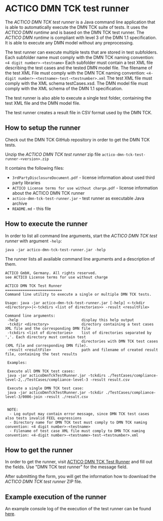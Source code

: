 # ACTICO DMN TCK test runner

The *ACTICO DMN TCK test runner* is a Java command line application that is able to automatically execute the DMN TCK suite of tests.
It uses the *ACTICO DMN runtime* and is based on the DMN TCK test runner. 
The *ACTICO DMN runtime* is compliant with level 3 of the DMN 1.1 specification. It is able to execute any DMN model without any preprocessing.

The test runner can execute multiple tests that are stored in test subfolders. 
Each subfolder name must comply with the DMN TCK naming convention: `<4 digit number>-<testname>`
Each subfolder must contain a test XML file describing the test cases and the tested DMN model file. The filename of the test XML File must comply with the DMN TCK naming 
convention: `<4-digit number>-<testname>-test-<testnumber>.xml`
The test XML file must comply with the XML schema testCases.xsd. 
The DMN model file must comply with the XML schema of the DMN 1.1 specification.

The test runner is also able to execute a single test folder, containing the test XML file and the DMN model file.

The test runner creates a result file in CSV format used by the DMN TCK.

## How to setup the runner

Check out the DMN TCK GitHub repository in order to get the DMN TCK tests.

Unzip the *ACTICO DMN TCK test runner* zip file `actico-dmn-tck-test-runner-<version>.zip`

It contains the following files:
- `3rdPartyDisclosureDocument.pdf` - license information about used third party libraries
- `ACTICO License terms for use without charge.pdf` - license information about the ACTICO DMN TCK runner
- `actico-dmn-tck-test-runner.jar` - test runner as executable Java archive
- `README.md` - this file

## How to execute the runner

In order to list all command line arguments, start the *ACTICO DMN TCK test runner* with argument `-help`:

`java -jar actico-dmn-tck-test-runner.jar -help`

The runner lists all available command line arguments and a description of them.

```
ACTICO GmbH, Germany. All rights reserved.
see ACTICO License terms for use without charge

ACTICO DMN TCK Test Runner
==========================
Command line utility to execute a single or multiple DMN TCK tests.

Usage: java -jar actico-dmn-tck-test-runner.jar [-help] <-tckdir <directory>>|<-tckdirs <list of directories>> -result <resultFile>

Command line arguments:
 -help                             display this help output
 -tckdir <directory>               directory containing a test cases XML file and the corresponding DMN file
 -tckdirs <list of directories>    list of directories separated by ','. Each directory must contain test
                                   directories with DMN TCK test cases (XML file and corresponding DMN file).
 -result <resultFile>              path and filename of created result file, containing the test results

 Examples:

 Execute all DMN TCK test cases:
 java -jar acticoDmnTckTestRunner.jar -tckdirs ./TestCases/compliance-level-2,./TestCases/compliance-level-3 -result result.csv

 Execute a single DMN TCK test case:
 java -jar acticoDmnTckTestRunner.jar -tckdir ./TestCases/compliance-level-3/0006-join -result ./result.csv


 NOTE: 
  - Log output may contain error message, since DMN TCK test cases also tests invalid FEEL expressions
  - Directory name for DMN TCK test must comply to DMN TCK naming convention: <4 digit number>-<testname> 
  - Filename of test case XML file must comply to DMN TCK naming convention: <4-digit number>-<testname>-test-<testnumber>.xml
```

## How to get the runner

In order to get the runner, visit [ACTICO DMN TCK Test Runner](https://www.actico.com/en/cf/cf-actico-dmn-tck-test-runner) and fill out the fields.
Use "DMN TCK test runner" for the message field.

After submitting the form, you will get the information how to download the *ACTICO DMN TCK test runner* ZIP file.

## Example execution of the runner

An example console log of the execution of the test runner can be found [here](https://github.com/dmn-tck/tck/blob/master/runners/dmn-tck-runner-actico/console.log).
